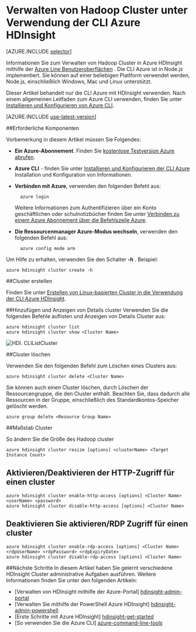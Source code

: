 <properties
    pageTitle="Hadoop-Cluster mithilfe von Azure CLI verwalten | Microsoft Azure"
    description="Wie Sie mithilfe der CLI Azure Hadoop Cluster in HDIsight verwalten"
    services="hdinsight"
    editor="cgronlun"
    manager="jhubbard"
    authors="mumian"
    tags="azure-portal"
    documentationCenter=""/>

<tags
    ms.service="hdinsight"
    ms.workload="big-data"
    ms.tgt_pltfrm="na"
    ms.devlang="na"
    ms.topic="article"
    ms.date="08/10/2016"
    ms.author="jgao"/>

# <a name="manage-hadoop-clusters-in-hdinsight-using-the-azure-cli"></a>Verwalten von Hadoop Cluster unter Verwendung der CLI Azure HDInsight

[AZURE.INCLUDE [selector](../../includes/hdinsight-portal-management-selector.md)]

Informationen Sie zum Verwalten von Hadoop Cluster in Azure HDInsight mithilfe der [Azure Line Benutzeroberflächen](../xplat-cli-install.md) . Die CLI Azure ist in Node.js implementiert. Sie können auf einer beliebigen Plattform verwendet werden, Node.js, einschließlich Windows, Mac und Linux unterstützt.

Dieser Artikel behandelt nur die CLI Azure mit HDInsight verwenden. Nach einem allgemeinen Leitfaden zum Azure CLI verwenden, finden Sie unter [Installieren und Konfigurieren von Azure CLI][azure-command-line-tools].

[AZURE.INCLUDE [use-latest-version](../../includes/hdinsight-use-latest-cli.md)]

##<a name="prerequisites"></a>Erforderliche Komponenten

Vorbemerkung in diesem Artikel müssen Sie Folgendes:

- **Ein Azure-Abonnement**. Finden Sie [kostenlose Testversion Azure abrufen](https://azure.microsoft.com/documentation/videos/get-azure-free-trial-for-testing-hadoop-in-hdinsight/).
- **Azure CLI** - finden Sie unter [Installieren und Konfigurieren der CLI Azure](../xplat-cli-install.md) Installation und Konfiguration von Informationen.
- **Verbinden mit Azure**, verwenden den folgenden Befehl aus:

        azure login

    Weitere Informationen zum Authentifizieren über ein Konto geschäftlichen oder schulnotizbücher finden Sie unter [Verbinden zu einem Azure Abonnement über die Befehlszeile Azure](xplat-cli-connect.md).
    
- **Die Ressourcenmanager Azure-Modus wechseln**, verwenden den folgenden Befehl aus:

        azure config mode arm

Um Hilfe zu erhalten, verwenden Sie den Schalter **-h** .  Beispiel:

    azure hdinsight cluster create -h
    
##<a name="create-clusters"></a>Cluster erstellen

Finden Sie unter [Erstellen von Linux-basierten Cluster in die Verwendung der CLI Azure HDInsight](hdinsight-hadoop-create-linux-clusters-azure-cli.md).

##<a name="list-and-show-cluster-details"></a>Hinzufügen und Anzeigen von Details cluster
Verwenden Sie die folgenden Befehle auflisten und Anzeigen von Details Cluster aus:

    azure hdinsight cluster list
    azure hdinsight cluster show <Cluster Name>

![HDI. CLIListCluster][image-cli-clusterlisting]


##<a name="delete-clusters"></a>Cluster löschen

Verwenden Sie den folgenden Befehl zum Löschen eines Clusters aus:

    azure hdinsight cluster delete <Cluster Name>

Sie können auch einen Cluster löschen, durch Löschen der Ressourcengruppe, die den Cluster enthält. Beachten Sie, dass dadurch alle Ressourcen in der Gruppe, einschließlich des Standardkontos-Speicher gelöscht werden.

    azure group delete <Resource Group Name>

##<a name="scale-clusters"></a>Maßstab Cluster

So ändern Sie die Größe des Hadoop cluster

    azure hdinsight cluster resize [options] <clusterName> <Target Instance Count>


## <a name="enabledisable-http-access-for-a-cluster"></a>Aktivieren/Deaktivieren der HTTP-Zugriff für einen cluster

    azure hdinsight cluster enable-http-access [options] <Cluster Name> <userName> <password>
    azure hdinsight cluster disable-http-access [options] <Cluster Name>

## <a name="enabledisable-rdp-access-for-a-cluster"></a>Deaktivieren Sie aktivieren/RDP Zugriff für einen cluster

    azure hdinsight cluster enable-rdp-access [options] <Cluster Name> <rdpUserName> <rdpPassword> <rdpExpiryDate>
    azure hdinsight cluster disable-rdp-access [options] <Cluster Name>


##<a name="next-steps"></a>Nächste Schritte
In diesem Artikel haben Sie gelernt verschiedene HDInsight Cluster administrative Aufgaben ausführen. Weitere Informationen finden Sie unter den folgenden Artikeln:

* [Verwalten von HDInsight mithilfe der Azure-Portal] [hdinsight-admin-portal]
* [Verwalten Sie mithilfe der PowerShell Azure HDInsight] [hdinsight-admin-powershell]
* [Erste Schritte mit Azure HDInsight] [hdinsight-get-started]
* [So verwenden Sie die Azure CLI] [azure-command-line-tools]


[azure-command-line-tools]: ../xplat-cli-install.md
[azure-create-storageaccount]: ../storage-create-storage-account.md
[azure-purchase-options]: http://azure.microsoft.com/pricing/purchase-options/
[azure-member-offers]: http://azure.microsoft.com/pricing/member-offers/
[azure-free-trial]: http://azure.microsoft.com/pricing/free-trial/


[hdinsight-admin-portal]: hdinsight-administer-use-management-portal.md
[hdinsight-admin-powershell]: hdinsight-administer-use-powershell.md
[hdinsight-get-started]: hdinsight-hadoop-linux-tutorial-get-started.md

[image-cli-account-download-import]: ./media/hdinsight-administer-use-command-line/HDI.CLIAccountDownloadImport.png
[image-cli-clustercreation]: ./media/hdinsight-administer-use-command-line/HDI.CLIClusterCreation.png
[image-cli-clustercreation-config]: ./media/hdinsight-administer-use-command-line/HDI.CLIClusterCreationConfig.png
[image-cli-clusterlisting]: ./media/hdinsight-administer-use-command-line/HDI.CLIListClusters.png "Hinzufügen und Anzeigen von Cluster"
